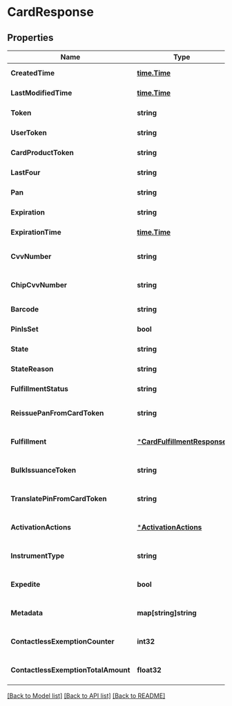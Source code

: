 # CardResponse

## Properties
Name | Type | Description | Notes
------------ | ------------- | ------------- | -------------
**CreatedTime** | [**time.Time**](time.Time.md) | yyyy-MM-ddTHH:mm:ssZ | [default to null]
**LastModifiedTime** | [**time.Time**](time.Time.md) | yyyy-MM-ddTHH:mm:ssZ | [default to null]
**Token** | **string** | 36 char max | [default to null]
**UserToken** | **string** | 36 char max | [default to null]
**CardProductToken** | **string** | 36 char max | [default to null]
**LastFour** | **string** |  | [default to null]
**Pan** | **string** |  | [default to null]
**Expiration** | **string** |  | [default to null]
**ExpirationTime** | [**time.Time**](time.Time.md) | yyyy-MM-ddTHH:mm:ssZ | [default to null]
**CvvNumber** | **string** |  | [optional] [default to null]
**ChipCvvNumber** | **string** |  | [optional] [default to null]
**Barcode** | **string** |  | [default to null]
**PinIsSet** | **bool** |  | [default to null]
**State** | **string** |  | [default to null]
**StateReason** | **string** |  | [default to null]
**FulfillmentStatus** | **string** |  | [default to null]
**ReissuePanFromCardToken** | **string** |  | [optional] [default to null]
**Fulfillment** | [***CardFulfillmentResponse**](CardFulfillmentResponse.md) |  | [optional] [default to null]
**BulkIssuanceToken** | **string** |  | [optional] [default to null]
**TranslatePinFromCardToken** | **string** |  | [optional] [default to null]
**ActivationActions** | [***ActivationActions**](activation_actions.md) |  | [optional] [default to null]
**InstrumentType** | **string** |  | [optional] [default to null]
**Expedite** | **bool** |  | [optional] [default to null]
**Metadata** | **map[string]string** |  | [optional] [default to null]
**ContactlessExemptionCounter** | **int32** |  | [optional] [default to null]
**ContactlessExemptionTotalAmount** | **float32** |  | [optional] [default to null]

[[Back to Model list]](../README.md#documentation-for-models) [[Back to API list]](../README.md#documentation-for-api-endpoints) [[Back to README]](../README.md)


